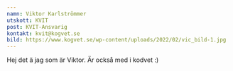 ```yaml
---
namn: Viktor Karlströmmer
utskott: KVIT
post: KVIT-Ansvarig
kontakt: kvit@kogvet.se
bild: https://www.kogvet.se/wp-content/uploads/2022/02/vic_bild-1.jpg
---
```

Hej det ä jag som är Viktor. Är också med i kodvet :)

